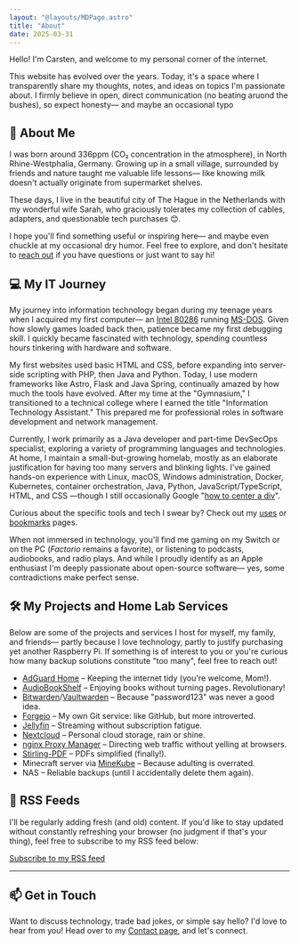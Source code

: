 ```yaml
---
layout: "@layouts/MDPage.astro"
title: "About"
date: 2025-03-31
---
```


Hello! I'm Carsten, and welcome to my personal corner of the internet.

This website has evolved over the years.
Today, it's a space where I transparently share my thoughts, notes, and ideas on topics I'm passionate about.
I firmly believe in open, direct communication
(no beating aruond the bushes),
so expect honesty—
and maybe an occasional typo

## 👋 About Me

I was born around 336ppm (CO₂ concentration in the atmosphere),
in North Rhine-Westphalia, Germany.
Growing up in a small village,
surrounded by friends and nature taught me valuable life lessons—
like knowing milk doesn't actually originate from supermarket shelves.

These days,
I live in the beautiful city of The Hague in the Netherlands
with my wonderful wife Sarah,
who graciously tolerates my collection of cables,
adapters,
and questionable tech purchases 😊.

I hope you'll find something useful or inspiring here—
and maybe even chuckle at my occasional dry humor.
Feel free to explore,
and don't hesitate to [reach out](/contact) if you have questions
or just want to say hi!

## 💻 My IT Journey

My journey into information technology began during my teenage years
when I acquired my first computer—
an [Intel 80286](https://en.wikipedia.org/wiki/Intel_80286)
running [MS-DOS](https://en.wikipedia.org/wiki/MS-DOS).
Given how slowly games loaded back then,
patience became my first debugging skill.
I quickly became fascinated with technology,
spending countless hours tinkering with hardware and software.

My first websites used basic HTML and CSS,
before expanding into server-side scripting with PHP,
then Java and Python.
Today, I use modern frameworks like Astro, Flask and Java Spring,
continually amazed by how much the tools have evolved.
After my time at the "Gymnasium,"
I transitioned to a technical college
where I earned the title "Information Technology Assistant."
This prepared me for professional roles
in software development and network management.

Currently,
I work primarily as a Java developer
and part-time DevSecOps specialist,
exploring a variety of programming languages and technologies.
At home, I maintain a small-but-growing homelab,
mostly as an elaborate justification for having too many servers and blinking lights.
I've gained hands-on experience with
Linux, macOS, Windows administration,
Docker, Kubernetes, container orchestration,
Java, Python, JavaScript/TypeScript, HTML, and CSS
—though I still occasionally Google "[how to center a div](https://www.yout-ube.com/watch?v=kphds-1V9o8)".

Curious about the specific tools and tech I swear by?
Check out my [uses](/uses) or [bookmarks](/bookmarks) pages.

When not immersed in technology,
you'll find me gaming on my Switch
or on the PC (_Factorio_ remains a favorite),
or listening to podcasts, audiobooks, and radio plays.
And while I proudly identify as an Apple enthusiast
I'm deeply passionate about open-source software—
yes, some contradictions make perfect sense.

## 🛠️ My Projects and Home Lab Services

Below are some of the projects and services
I host for myself, my family, and friends—
partly because I love technology,
partly to justify purchasing yet another Raspberry Pi.
If something is of interest to you
or you're curious how many backup solutions constitute "too many",
feel free to reach out!

- [AdGuard Home](https://adguard.com/en/adguard-home/overview.html) – Keeping the internet tidy (you're welcome, Mom!).
- [AudioBookShelf](https://www.audiobookshelf.org/) – Enjoying books without turning pages. Revolutionary!
- [Bitwarden](https://bitwarden.com/)/[Vaultwarden](https://github.com/dani-garcia/vaultwarden) – Because "password123" was never a good idea.
- [Forgejo](https://forgejo.org/) – My own Git service: like GitHub, but more introverted.
- [Jellyfin](https://jellyfin.org/) – Streaming without subscription fatigue.
- [Nextcloud](https://nextcloud.com/) – Personal cloud storage, rain or shine.
- [nginx Proxy Manager](https://nginxproxymanager.com/) – Directing web traffic without yelling at browsers.
- [Stirling-PDF](https://github.com/Stirling-Tools/Stirling-PDF) – PDFs simplified (finally!).
- Minecraft server via [MineKube](https://connect.minekube.com/) – Because adulting is overrated.
- NAS – Reliable backups (until I accidentally delete them again).

## 📰 RSS Feeds

I'll be regularly adding fresh (and old) content.
If you'd like to stay updated
without constantly refreshing your browser
(no judgment if that's your thing),
feel free to subscribe to my RSS feed below:

[Subscribe to my RSS feed](/rss.xml)

---

## 📫 Get in Touch

Want to discuss technology,
trade bad jokes,
or simple say hello?
I'd love to hear from you!
Head over to my [Contact page](/contact),
and let's connect.
